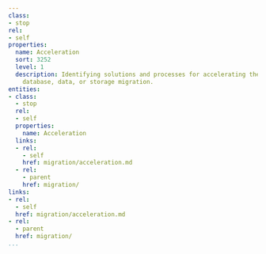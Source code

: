 ```yaml
---
class:
- stop
rel:
- self
properties:
  name: Acceleration
  sort: 3252
  level: 1
  description: Identifying solutions and processes for accelerating the server, container,
    database, data, or storage migration.
entities:
- class:
  - stop
  rel:
  - self
  properties:
    name: Acceleration
  links:
  - rel:
    - self
    href: migration/acceleration.md
  - rel:
    - parent
    href: migration/
links:
- rel:
  - self
  href: migration/acceleration.md
- rel:
  - parent
  href: migration/
...
```

